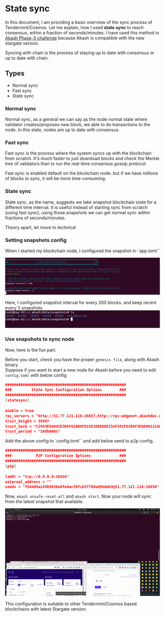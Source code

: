 # State sync

In this document, I am providing a basic overview of the sync process of Tendermint/Cosmos. Let me explain, how I used **state sync** to reach consensus, within a fraction of seconds/minutes. I have used this method in [Akash Phase-3 challenge](http://docs.akash.network/testnet-challenges/testnet-challenges/network-support) because Akash is compatible with the new stargate version.

 

Syncing with chain is the process of staying up to date with consensus or up to date with chain.

## Types

- Normal sync
- Fast sync
- State sync

### Normal sync

Normal sync, as a general we can say as the node normal state where validator creates/proposes new block, we able to do transactions to the node. In this state, nodes are up to date with consensus.

### Fast sync

Fast sync is the process where the system syncs up with the blockchain from scratch. It's much faster to just download blocks and check the Merkle tree of validators than to run the real-time consensus gossip protocol.

Fast sync is enabled default on the blockchain node. but if we have millions of blocks to sync, it will be more time-consuming.

### State sync

State sync, as the name, suggests we take snapshot blockchain state for a different time interval. It is useful instead of starting sync from scratch (using fast sync), using those snapshots we can get normal sync within fractions of seconds/minutes.  

Theory apart, let move to technical

### Setting snapshots config

When I started my blockchain node, I configured the snapshot in-`app.toml``
 

![image1](assets/1.png)

Here, I configured snapshot interval for every 200 blocks. and keep recent every 5 snapshots.
![image2](assets/2.png)

### Use snapshots to sync node

Now, here is the fun part. 

Before you start, check you have the proper `genesis file`, along with Akash binary  
Suppose if you want to start a new node for Akash before you need to edit `config.toml` with below config

```json
#######################################################
###         State Sync Configuration Options        ###
#######################################################
[statesync]

enable = true
rpc_servers = "http://51.77.121.116:26657,http://rpc-edgenet.akashdev.net:26657"
trust_height = 39987
trust_hash = "C29A3E8A042E3B5F02B08FD15E1DD60DE25AF55CF8CB8F3E6D901214F3809A35"
trust_period = "168h0m0s"
```

Add the above config to `config.toml`` and add below seed to p2p config.

```json
#######################################################
###           P2P Configuration Options             ###
#######################################################
[p2p]

laddr = "tcp://0.0.0.0:26656"
external_address = ""
seeds = "f544d9a145b9830e0fedacf8fcb37780ed96deb3@51.77.121.116:26656"
```

Now, `akash unsafe-reset-all` and `akash start`. Now your node will sync from the latest snapshot that available.

![akash](./assets/akash-node.gif)

This configuration is suitable to other Tendermint/Cosmos based blockchains with latest Stargate version.